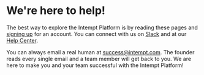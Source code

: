 # We're here to help!

The best way to explore the Intempt Platform is by reading these pages and [signing up](https://app.intempt.com/login "Intempt Login") for an account. You can connect with us on [Slack](https://tryintempt.slack.com/ "Slack") and at our [Help Center](https://help.intempt.com/ "Help Center"). 

You can always email a real human at [success@intempt.com](mailto:success@intempt.com). The founder reads every single email and a team member will get back to you. We are here to make you and your team successful with the Intempt Platform!
